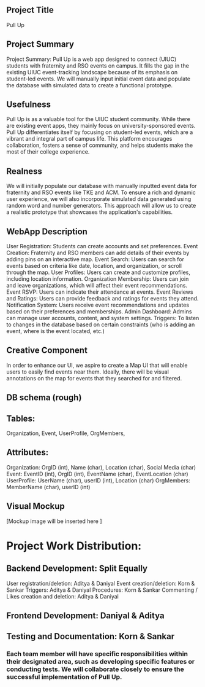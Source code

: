 ## Project Title
Pull Up

## Project Summary

Project Summary: Pull Up is a web app designed to connect (UIUC) students with fraternity and RSO  events on campus. It fills the gap in the existing UIUC event-tracking landscape because of its emphasis on student-led events. We will manually input initial event data and populate the database with simulated data to create a functional prototype.


## Usefulness

Pull Up is as a valuable tool for the UIUC student community. While there are existing event apps, they mainly focus on university-sponsored events. Pull Up differentiates itself by focusing on student-led events, which are a vibrant and integral part of campus life. This platform encourages collaboration, fosters a sense of community, and helps students make the most of their college experience.

## Realness 

We will initially populate our database with manually inputted event data for fraternity and RSO events like TKE and ACM. To ensure a rich and dynamic user experience, we will also incorporate simulated data generated using random word and number generators. This approach will allow us to create a realistic prototype that showcases the application's capabilities.

## WebApp Description


User Registration: Students can create accounts and set preferences.
Event Creation: Fraternity and RSO members can add details of their events by adding pins on an interactive map.
Event Search: Users can search for events based on criteria like date, location, and organization, or scroll through the map.
User Profiles: Users can create and customize profiles, including location information.
Organization Membership: Users can join and leave organizations, which will affect their event recommendations.
Event RSVP: Users can indicate their attendance at events.
Event Reviews and Ratings: Users can provide feedback and ratings for events they attend.
Notification System: Users receive event recommendations and updates based on their preferences and memberships.
Admin Dashboard: Admins can manage user accounts, content, and system settings.
Triggers: To listen to changes in the database based on certain constraints (who is adding an event, where is the event located, etc.)

## Creative Component

In order to enhance our UI, we aspire to create a Map UI that will enable users to easily find events near them. Ideally, there will be visual annotations on the map for events that they searched for and filtered. 

## DB schema (rough)

## Tables: 
  Organization,
  Event, 
  UserProfile,
  OrgMembers,
  
## Attributes:
 Organization: OrgID (int), Name (char), Location (char), Social Media (char)
 Event: EventID (int), OrgID (int), EventName (char), EventLocation (char)  
 UserProfile: UserName (char), userID (int), Location (char)
 OrgMembers: MemberName (char), userID (int)


## Visual Mockup
[Mockup image will be inserted here ]

# Project Work Distribution:

## Backend Development: Split Equally
  User registration/deletion: Aditya & Daniyal
  Event creation/deletion: Korn & Sankar
  Triggers: Aditya & Daniyal
  Procedures: Korn & Sankar
  Commenting / Likes creation and deletion: Aditya & Daniyal


## Frontend Development: Daniyal & Aditya

## Testing and Documentation: Korn & Sankar

### Each team member will have specific responsibilities within their designated area, such as developing specific features or conducting tests. We will collaborate closely to ensure the successful implementation of Pull Up.




